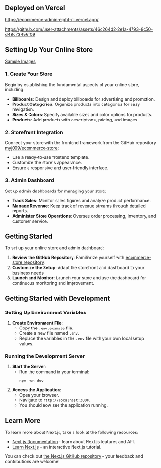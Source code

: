 ## Deployed on Vercel

https://ecommerce-admin-eight-pi.vercel.app/



https://github.com/user-attachments/assets/46d264d2-2e1a-4793-8c50-d48d73456f09



## Setting Up Your Online Store

[Sample Images](https://github.com/myj009/ecommerce-admin/tree/main/sample_images)

### 1. Create Your Store

Begin by establishing the fundamental aspects of your online store, including:

- **Billboards**: Design and deploy billboards for advertising and promotion.
- **Product Categories**: Organize products into categories for easy navigation.
- **Sizes & Colors**: Specify available sizes and color options for products.
- **Products**: Add products with descriptions, pricing, and images.

### 2. Storefront Integration

Connect your store with the frontend framework from the GitHub repository [myj009/ecommerce-store](https://github.com/myj009/ecommerce-store):

- Use a ready-to-use frontend template.
- Customize the store's appearance.
- Ensure a responsive and user-friendly interface.

### 3. Admin Dashboard

Set up admin dashboards for managing your store:

- **Track Sales**: Monitor sales figures and analyze product performance.
- **Manage Revenue**: Keep track of revenue streams through detailed reports.
- **Administer Store Operations**: Oversee order processing, inventory, and customer service.

## Getting Started

To set up your online store and admin dashboard:

1. **Review the GitHub Repository**: Familiarize yourself with [ecommerce-store repository](https://github.com/myj009/ecommerce-store).
2. **Customize the Setup**: Adapt the storefront and dashboard to your business needs.
3. **Launch and Monitor**: Launch your store and use the dashboard for continuous monitoring and improvement.

## Getting Started with Development

### Setting Up Environment Variables

1. **Create Environment File**:
   - Copy the `.env.example` file.
   - Create a new file named `.env`.
   - Replace the variables in the `.env` file with your own local setup values.

### Running the Development Server

1. **Start the Server**:
   - Run the command in your terminal:
     ```
     npm run dev
     ```
2. **Access the Application**:
   - Open your browser.
   - Navigate to `http://localhost:3000`.
   - You should now see the application running.

## Learn More

To learn more about Next.js, take a look at the following resources:

- [Next.js Documentation](https://nextjs.org/docs) - learn about Next.js features and API.
- [Learn Next.js](https://nextjs.org/learn) - an interactive Next.js tutorial.

You can check out [the Next.js GitHub repository](https://github.com/vercel/next.js/) - your feedback and contributions are welcome!
